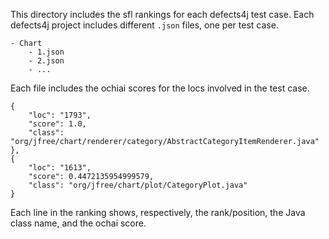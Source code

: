 This directory includes the sfl rankings for each defects4j test case. Each defects4j project includes different `.json` files, one per test case.

```
- Chart
    - 1.json
    - 2.json
    - ...
```

Each file includes the ochiai scores for the locs involved in the test case. 

```
{
    "loc": "1793", 
    "score": 1.0, 
    "class": "org/jfree/chart/renderer/category/AbstractCategoryItemRenderer.java"
}, 
{
    "loc": "1613", 
    "score": 0.4472135954999579, 
    "class": "org/jfree/chart/plot/CategoryPlot.java"
}
```

Each line in the ranking shows, respectively, the rank/position, the Java class name, and the ochai score.